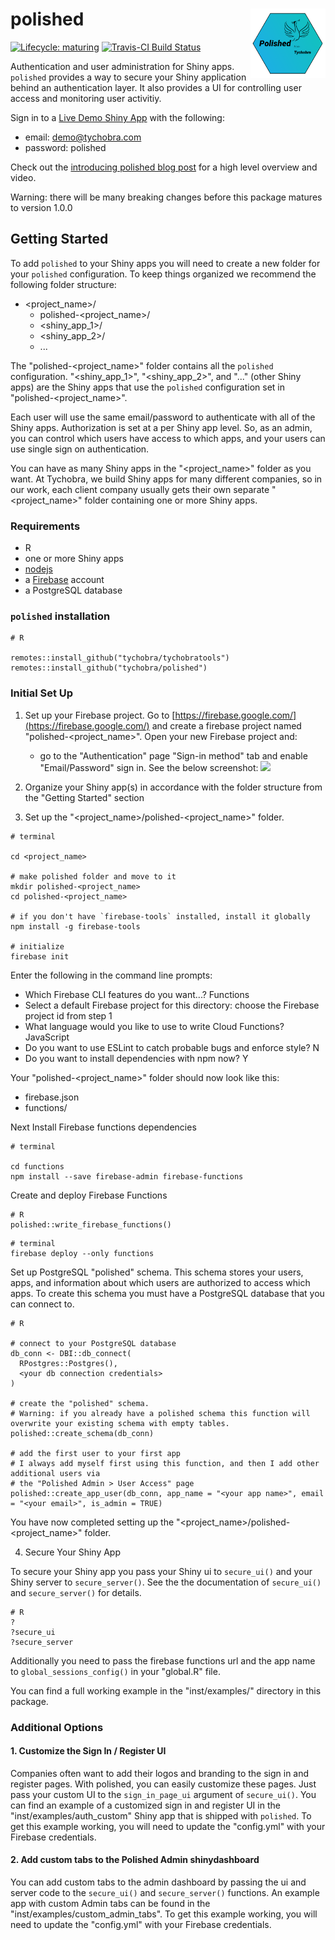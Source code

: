 # polished <img src="inst/assets/images/polished_hex.png" align="right" width="120" />

[![Lifecycle:
maturing](https://img.shields.io/badge/lifecycle-maturing-blue.svg)](https://www.tidyverse.org/lifecycle/#maturing) [![Travis-CI Build Status](https://travis-ci.org/Tychobra/polished.svg?branch=master)](https://travis-ci.org/tychobra/polished)

Authentication and user administration for Shiny apps.  `polished` provides a way to secure your Shiny application behind an authentication layer.  It also provides a UI for controlling user access and monitoring user activitiy. 

Sign in to a [Live Demo Shiny App](https://tychobra.shinyapps.io/polished_example_01) with the following:

 - email: demo@tychobra.com
 - password: polished

Check out the [introducing polished blog post](https://www.tychobra.com/posts/2019_08_27_announcing_polished/) for a high level overview and video.

Warning: there will be many breaking changes before this package matures to version 1.0.0

## Getting Started

To add `polished` to your Shiny apps you will need to create a new folder for your `polished` configuration.  To keep things organized we recommend the following folder structure:

- <project_name>/
   - polished-<project_name>/
   - <shiny_app_1>/
   - <shiny_app_2>/
   - ...

The "polished-<project_name>" folder contains all the `polished` configuration.  "<shiny_app_1>", "<shiny_app_2>", and "..." (other Shiny apps) are the Shiny apps that use the `polished` configuration set in "polished-<project_name>".

Each user will use the same email/password to authenticate with all of the Shiny apps. Authorization is set at a per Shiny app level.  So, as an admin, you can control which users have access to which apps, and your users can use single sign on authentication.

You can have as many Shiny apps in the "<project_name>" folder as you want.  At Tychobra, we build Shiny apps for many different companies, so in our work, each client company usually gets their own separate "<project_name>" folder containing one or more Shiny apps.  

### Requirements

- R
- one or more Shiny apps
- [nodejs](https://nodejs.org/en/)
- a [Firebase](https://firebase.google.com/) account
- a PostgreSQL database

### `polished` installation

```
# R

remotes::install_github("tychobra/tychobratools")
remotes::install_github("tychobra/polished")
```

### Initial Set Up

1. Set up your Firebase project. Go to [https://firebase.google.com/](https://firebase.google.com/) and create a firebase project named "polished-<project_name>".  Open your new Firebase project and:
   - go to the "Authentication" page "Sign-in method" tab and enable "Email/Password" sign in. See the below screenshot:
   ![](https://res.cloudinary.com/dxqnb8xjb/image/upload/v1573001859/firabse-auth_roq6yv.png)

2. Organize your Shiny app(s) in accordance with the folder structure from the "Getting Started" section

3. Set up the "<project_name>/polished-<project_name>" folder.

```
# terminal

cd <project_name>

# make polished folder and move to it
mkdir polished-<project_name> 
cd polished-<project_name>

# if you don't have `firebase-tools` installed, install it globally
npm install -g firebase-tools

# initialize 
firebase init
```

Enter the following in the command line prompts:
 - Which Firebase CLI features do you want...? Functions
 - Select a default Firebase project for this directory: choose the Firebase project id from step 1
 - What language would you like to use to write Cloud Functions? JavaScript
 - Do you want to use ESLint to catch probable bugs and enforce style? N
 - Do you want to install dependencies with npm now? Y

Your "polished-<project_name>" folder should now look like this:
 - firebase.json
 - functions/
 
Next Install Firebase functions dependencies 

```
# terminal

cd functions
npm install --save firebase-admin firebase-functions
```

Create and deploy Firebase Functions

```
# R
polished::write_firebase_functions()
```

```
# terminal
firebase deploy --only functions
```

Set up PostgreSQL "polished" schema.  This schema stores your users, apps, and information about which users are authorized to access which apps.  To create this schema you must have a PostgreSQL database that you can connect to.

```
# R

# connect to your PostgreSQL database
db_conn <- DBI::db_connect(
  RPostgres::Postgres(),
  <your db connection credentials>
)

# create the "polished" schema.
# Warning: if you already have a polished schema this function will overwrite your existing schema with empty tables.
polished::create_schema(db_conn)

# add the first user to your first app
# I always add myself first using this function, and then I add other additional users via 
# the "Polished Admin > User Access" page
polished::create_app_user(db_conn, app_name = "<your app name>", email = "<your email>", is_admin = TRUE)
```

You have now completed setting up the "<project_name>/polished-<project_name>" folder.

4. Secure Your Shiny App

To secure your Shiny app you pass your Shiny ui to `secure_ui()` and your Shiny server to `secure_server()`.  See the the documentation of `secure_ui()` and `secure_server()` for details.

```
# R
?
?secure_ui
?secure_server
```

Additionally you need to pass the firebase functions url and the app name to `global_sessions_config()` in your "global.R" file.    

You can find a full working example in the "inst/examples/" directory in this package.  

### Additional Options

#### 1. Customize the Sign In / Register UI

Companies often want to add their logos and branding to the sign in and register pages.  With polished, you can easily customize these pages.  Just pass your custom UI to the `sign_in_page_ui` argument of `secure_ui()`.  You can find an example of a customized sign in and register UI in the "inst/examples/auth_custom" Shiny app that is shipped with `polished`.  To get this example working, you will need to update the "config.yml" with your Firebase credentials. 

#### 2. Add custom tabs to the Polished Admin shinydashboard

You can add custom tabs to the admin dashboard by passing the ui and server code to the `secure_ui()` and `secure_server()` functions.  An example app with custom Admin tabs can be found in the "inst/examples/custom_admin_tabs". To get this example working, you will need to update the "config.yml" with your Firebase credentials. 
